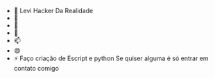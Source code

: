 - 👋 Levi Hacker Da Realidade 
- 👀 
- 🌱 
- 💞️ 
- 📫 
- 😄 
- ⚡ Faço criação de Escript e python 
Se quiser alguma é só entrar em contato comigo
